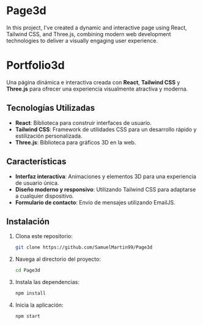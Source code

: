 # Page3d
In this project, I've created a dynamic and interactive page using React, Tailwind CSS, and Three.js, combining modern web development technologies to deliver a visually engaging user experience.


# Portfolio3d

Una página dinámica e interactiva creada con **React**, **Tailwind CSS** y **Three.js** para ofrecer una experiencia visualmente atractiva y moderna.

## Tecnologías Utilizadas

- **React**: Biblioteca para construir interfaces de usuario.
- **Tailwind CSS**: Framework de utilidades CSS para un desarrollo rápido y estilización personalizada.
- **Three.js**: Biblioteca para gráficos 3D en la web.

## Características

- **Interfaz interactiva**: Animaciones y elementos 3D para una experiencia de usuario única.
- **Diseño moderno y responsivo**: Utilizando Tailwind CSS para adaptarse a cualquier dispositivo.
- **Formulario de contacto**: Envío de mensajes utilizando EmailJS.

## Instalación

1. Clona este repositorio:
    ```bash
    git clone https://github.com/SamuelMartin99/Page3d
    ```
2. Navega al directorio del proyecto:
    ```bash
    cd Page3d
    ```
3. Instala las dependencias:
    ```bash
    npm install
    ```
4. Inicia la aplicación:
    ```bash
    npm start
    ```
